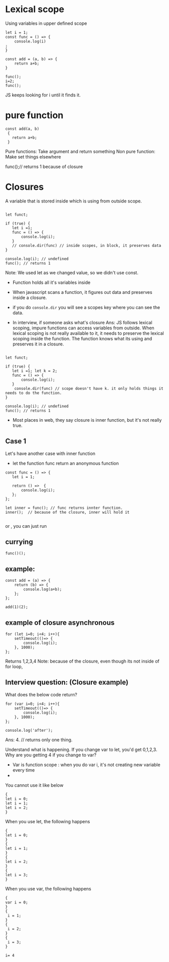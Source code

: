 Lexical scope
=============
Using variables in upper defined scope

```
let i = 1;
const func = () => {
    console.log(i)
;
}

const add = (a, b) => {
    return a+b;
}

func();
i=2;
func();
```

JS keeps looking for i until it finds it.

pure function
============
```
const add(a, b)
 {
   return a+b;
 }
```
 
 Pure functions: Take argument and return something
 Non pure function: Make set things elsewhere
 
 func();// returns 1 because of closure
 
Closures
========
A variable that is stored inside which is using from outside scope.
 ```

 let funct;
 
 if (true) {
    let i =1;
    func = () => {
        console.log(i);
    }
    // console.dir(func) // inside scopes, in block, it preserves data
 }
 
 console.log(i); // undefined 
 func(); // returns 1
 ```
 
 Note: We used let as we changed value, so we didn't use const.
 
 - Function holds all it's variables inside
 
 - When javascript scans a function, it figures out data and preserves inside a closure.
 
 - if you do ```console.dir``` you will see a scopes key where you can see the data.
 
 - In interview, if someone asks what's closure
 Ans: JS follows lexical scoping, impure functions can access variables from outside. When lexical scoping is not really available to it, it needs to preserve the lexical scoping inside the function. The function knows what its using and preserves it in a closure.
 

 ```

 let funct;
 
 if (true) {
    let i =1; let k = 2;
    func = () => {
        console.log(i);
    }
     console.dir(func) // scope doesn't have k. it only holds things it needs to do the function.
 }
 
 console.log(i); // undefined 
 func(); // returns 1
 ```
 
 
 - Most places in web, they say closure is inner function, but it's not really true.
 
 
 Case 1
 -------
 Let's have another case with inner function
 - let the function func return an anonymous function
 ```
 const func = () => {
    let i = 1;
    
    return () =>  {
        console.log(i);
    };
 };
 
 let inner = func(); // func returns innter function.
 inner();  // because of the closure, inner will hold it
 
 
 ```
 
 or
, you can just run

currying
-------
```func()();```

example:
-------
```
const add = (a) => {
    return (b) => {
        console.log(a+b);
    };
};

add(1)(2);
```

example of closure asynchronous
--------------------------------
```
for (let i=0; i<4; i++){
    setTimeout(()=> {
        console.log(i);
    }, 1000);
};

```
Returns 1,2,3,4
Note: because of the closure, even though its not inside of for loop,

Interview question: (Closure example)
---------------------
What does the below code return?

```
for (var i=0; i<4; i++){
    setTimeout(()=> {
        console.log(i);
    }, 1000);
};

console.log('after');

```
Ans: 4. // returns only one thing.

Understand what is happening. If you change var to let, you'd get 0,1,2,3. Why are you getting 4 if you change to var?

- Var is function scope : when you do var i, it's not creating new variable every time
- 

You cannot use it like below
```
{
let i = 0;
let i = 1;
let i = 2;
}
```

When you use let, the following happens
```
{
let i = 0;
}
{
let i = 1;
}
{
let i = 2;
}
{
let i = 3;
}
```

When you use var, the following happens
```
{
var i = 0;
}
{
 i = 1;
}
{
 i = 2;
}
{
 i = 3;
}

i= 4
```